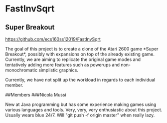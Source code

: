 # FastInvSqrt

## Super Breakout
https://github.com/ecs160ss12019/FastInvSqrt
<p>The goal of this project is to create a clone of the Atari 2600 game *Super Breakout*, possibly with expansions on top of the already existing game. Currently, we are aiming to replicate the original game modes and tentatively adding more features such as powerups and non-monochromatic simplistic graphics.</p>
<p>Currently, we have not split up the workload in regards to each individual member.</p>

##Members
###Nicola Mussi
<p>New at Java programming but has some experience making games using various languages and tools. Very, very, very enthusiastic about this project. Usually wears blue 24/7. Will "git push -f origin master" when really lazy.</p>